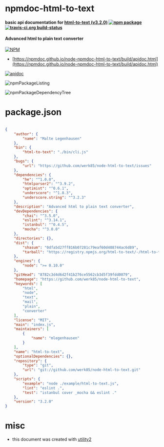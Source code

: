 # npmdoc-html-to-text

#### basic api documentation for  [html-to-text (v3.2.0)](https://github.com/werk85/node-html-to-text)  [![npm package](https://img.shields.io/npm/v/npmdoc-html-to-text.svg?style=flat-square)](https://www.npmjs.org/package/npmdoc-html-to-text) [![travis-ci.org build-status](https://api.travis-ci.org/npmdoc/node-npmdoc-html-to-text.svg)](https://travis-ci.org/npmdoc/node-npmdoc-html-to-text)

#### Advanced html to plain text converter

[![NPM](https://nodei.co/npm/html-to-text.png?downloads=true&downloadRank=true&stars=true)](https://www.npmjs.com/package/html-to-text)

- [https://npmdoc.github.io/node-npmdoc-html-to-text/build/apidoc.html](https://npmdoc.github.io/node-npmdoc-html-to-text/build/apidoc.html)

[![apidoc](https://npmdoc.github.io/node-npmdoc-html-to-text/build/screenCapture.buildCi.browser.%252Ftmp%252Fbuild%252Fapidoc.html.png)](https://npmdoc.github.io/node-npmdoc-html-to-text/build/apidoc.html)

![npmPackageListing](https://npmdoc.github.io/node-npmdoc-html-to-text/build/screenCapture.npmPackageListing.svg)

![npmPackageDependencyTree](https://npmdoc.github.io/node-npmdoc-html-to-text/build/screenCapture.npmPackageDependencyTree.svg)



# package.json

```json

{
    "author": {
        "name": "Malte Legenhausen"
    },
    "bin": {
        "html-to-text": "./bin/cli.js"
    },
    "bugs": {
        "url": "https://github.com/werk85/node-html-to-text/issues"
    },
    "dependencies": {
        "he": "^1.0.0",
        "htmlparser2": "^3.9.2",
        "optimist": "^0.6.1",
        "underscore": "^1.8.3",
        "underscore.string": "^3.2.3"
    },
    "description": "Advanced html to plain text converter",
    "devDependencies": {
        "chai": "^3.5.0",
        "eslint": "^3.14.1",
        "istanbul": "^0.4.5",
        "mocha": "^3.0.0"
    },
    "directories": {},
    "dist": {
        "shasum": "0dfa5d27ff816b07281c79eaf60d408744ac6d89",
        "tarball": "https://registry.npmjs.org/html-to-text/-/html-to-text-3.2.0.tgz"
    },
    "engines": {
        "node": ">= 0.10.0"
    },
    "gitHead": "8782c3d4d6d2f41b276ce5562cb3d5f39fdd0079",
    "homepage": "https://github.com/werk85/node-html-to-text",
    "keywords": [
        "html",
        "node",
        "text",
        "mail",
        "plain",
        "converter"
    ],
    "license": "MIT",
    "main": "index.js",
    "maintainers": [
        {
            "name": "mlegenhausen"
        }
    ],
    "name": "html-to-text",
    "optionalDependencies": {},
    "repository": {
        "type": "git",
        "url": "git://github.com/werk85/node-html-to-text.git"
    },
    "scripts": {
        "example": "node ./example/html-to-text.js",
        "lint": "eslint .",
        "test": "istanbul cover _mocha && eslint ."
    },
    "version": "3.2.0"
}
```



# misc
- this document was created with [utility2](https://github.com/kaizhu256/node-utility2)
